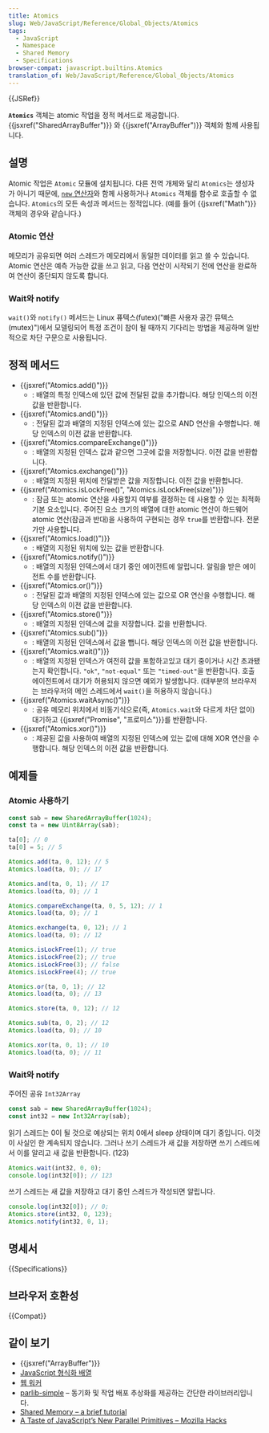 ```yaml
---
title: Atomics
slug: Web/JavaScript/Reference/Global_Objects/Atomics
tags:
  - JavaScript
  - Namespace
  - Shared Memory
  - Specifications
browser-compat: javascript.builtins.Atomics
translation_of: Web/JavaScript/Reference/Global_Objects/Atomics
---
```

{{JSRef}}

**`Atomics`** 객체는 atomic 작업을 정적 메서드로 제공합니다. {{jsxref("SharedArrayBuffer")}} 와 {{jsxref("ArrayBuffer")}} 객체와 함께 사용됩니다.

## 설명

Atomic 작업은 `Atomic` 모듈에 설치됩니다. 다른 전역 개체와 달리 `Atomics`는 생성자가 아니기 때문에, [`new` 연산자](/ko/docs/Web/JavaScript/Reference/Operators/new)와 함께 사용하거나 `Atomics` 객체를 함수로 호출할 수 없습니다. `Atomics`의 모든 속성과 메서드는 정적입니다. (예를 들어 {{jsxref("Math")}} 객체의 경우와 같습니다.)

### Atomic 연산

메모리가 공유되면 여러 스레드가 메모리에서 동일한 데이터를 읽고 쓸 수 있습니다. Atomic 연산은 예측 가능한 값을 쓰고 읽고, 다음 연산이 시작되기 전에 연산을 완료하여 연산이 중단되지 않도록 합니다.

### Wait와 notify

`wait()`와 `notify()` 메서드는 Linux 퓨텍스(futex)("빠른 사용자 공간 뮤텍스(mutex)")에서 모델링되어 특정 조건이 참이 될 때까지 기다리는 방법을 제공하며 일반적으로 차단 구문으로 사용됩니다.

## 정적 메서드

- {{jsxref("Atomics.add()")}}
  - : 배열의 특정 인덱스에 있던 값에 전달된 값을 추가합니다. 해당 인덱스의 이전 값을 반환합니다.
- {{jsxref("Atomics.and()")}}
  - : 전달된 값과 배열의 지정된 인덱스에 있는 값으로 AND 연산을 수행합니다. 해당 인덱스의 이전 값을 반환합니다.
- {{jsxref("Atomics.compareExchange()")}}
  - : 배열의 지정된 인덱스 값과 같으면 그곳에 값을 저장합니다. 이전 값을 반환합니다.
- {{jsxref("Atomics.exchange()")}}
  - : 배열의 지정된 위치에 전달받은 값을 저장합니다. 이전 값을 반환합니다.
- {{jsxref("Atomics.isLockFree()", "Atomics.isLockFree(size)")}}
  - : 잠금 또는 atomic 연산을 사용할지 여부를 결정하는 데 사용할 수 있는 최적화 기본 요소입니다. 주어진 요소 크기의 배열에 대한 atomic 연산이 하드웨어 atomic 연산(잠금과 반대)을 사용하여 구현되는 경우 `true`를 반환합니다. 전문가만 사용합니다.
- {{jsxref("Atomics.load()")}}
  - : 배열의 지정된 위치에 있는 값을 반환합니다.
- {{jsxref("Atomics.notify()")}}
  - : 배열의 지정된 인덱스에서 대기 중인 에이전트에 알립니다. 알림을 받은 에이전트 수를 반환합니다.
- {{jsxref("Atomics.or()")}}
  - : 전달된 값과 배열의 지정된 인덱스에 있는 값으로 OR 연산을 수행합니다. 해당 인덱스의 이전 값을 반환합니다.
- {{jsxref("Atomics.store()")}}
  - : 배열의 지정된 인덱스에 값을 저장합니다. 값을 반환합니다.
- {{jsxref("Atomics.sub()")}}
  - : 배열의 지정된 인덱스에서 값을 뺍니다. 해당 인덱스의 이전 값을 반환합니다.
- {{jsxref("Atomics.wait()")}}
  - : 배열의 지정된 인덱스가 여전히 값을 포함하고있고 대기 중이거나 시간 초과됐는지 확인합니다. `"ok"`, `"not-equal"` 또는 `"timed-out"`을 반환합니다. 호출 에이전트에서 대기가 허용되지 않으면 예외가 발생합니다. (대부분의 브라우저는 브라우저의 메인 스레드에서 `wait()`을 허용하지 않습니다.)
- {{jsxref("Atomics.waitAsync()")}}
  - : 공유 메모리 위치에서 비동기식으로(즉, `Atomics.wait`와 다르게 차단 없이) 대기하고 {{jsxref("Promise", "프로미스")}}를 반환합니다.
- {{jsxref("Atomics.xor()")}}
  - : 제공된 값을 사용하여 배열의 지정된 인덱스에 있는 값에 대해 XOR 연산을 수행합니다. 해당 인덱스의 이전 값을 반환합니다.

## 예제들

### Atomic 사용하기

```js
const sab = new SharedArrayBuffer(1024);
const ta = new Uint8Array(sab);

ta[0]; // 0
ta[0] = 5; // 5

Atomics.add(ta, 0, 12); // 5
Atomics.load(ta, 0); // 17

Atomics.and(ta, 0, 1); // 17
Atomics.load(ta, 0); // 1

Atomics.compareExchange(ta, 0, 5, 12); // 1
Atomics.load(ta, 0); // 1

Atomics.exchange(ta, 0, 12); // 1
Atomics.load(ta, 0); // 12

Atomics.isLockFree(1); // true
Atomics.isLockFree(2); // true
Atomics.isLockFree(3); // false
Atomics.isLockFree(4); // true

Atomics.or(ta, 0, 1); // 12
Atomics.load(ta, 0); // 13

Atomics.store(ta, 0, 12); // 12

Atomics.sub(ta, 0, 2); // 12
Atomics.load(ta, 0); // 10

Atomics.xor(ta, 0, 1); // 10
Atomics.load(ta, 0); // 11
```

### Wait와 notify

주어진 공유 `Int32Array`

```js
const sab = new SharedArrayBuffer(1024);
const int32 = new Int32Array(sab);
```

읽기 스레드는 0이 될 것으로 예상되는 위치 0에서 sleep 상태이며 대기 중입니다. 이것이 사실인 한 계속되지 않습니다. 그러나 쓰기 스레드가 새 값을 저장하면 쓰기 스레드에서 이를 알리고 새 값을 반환합니다. (123)

```js
Atomics.wait(int32, 0, 0);
console.log(int32[0]); // 123
```

쓰기 스레드는 새 값을 저장하고 대기 중인 스레드가 작성되면 알립니다.

```js
console.log(int32[0]); // 0;
Atomics.store(int32, 0, 123);
Atomics.notify(int32, 0, 1);
```

## 명세서

{{Specifications}}

## 브라우저 호환성

{{Compat}}

## 같이 보기

- {{jsxref("ArrayBuffer")}}
- [JavaScript 형식화 배열](/ko/docs/Web/JavaScript/Typed_arrays)
- [웹 워커](/ko/docs/Web/API/Web_Workers_API)
- [parlib-simple](https://github.com/lars-t-hansen/parlib-simple) – 동기화 및 작업 배포 추상화를 제공하는 간단한 라이브러리입니다.
- [Shared Memory – a brief tutorial](https://github.com/tc39/ecmascript_sharedmem/blob/master/TUTORIAL.md)
- [A Taste of JavaScript’s New Parallel Primitives – Mozilla Hacks](https://hacks.mozilla.org/2016/05/a-taste-of-javascripts-new-parallel-primitives/)
